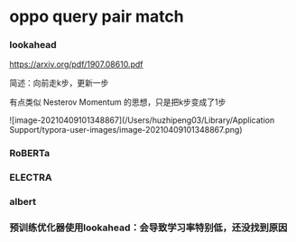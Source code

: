 # oppo query pair match

### lookahead

https://arxiv.org/pdf/1907.08610.pdf

简述：向前走k步，更新一步

有点类似 Nesterov Momentum 的思想，只是把k步变成了1步

![image-20210409101348867](/Users/huzhipeng03/Library/Application Support/typora-user-images/image-20210409101348867.png)

### RoBERTa

### ELECTRA

### albert

### 预训练优化器使用lookahead：会导致学习率特别低，还没找到原因

